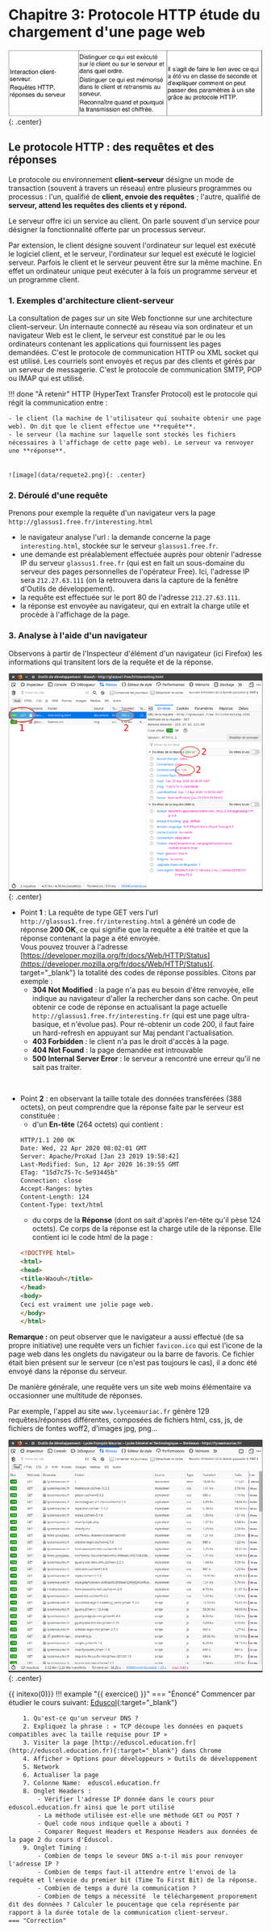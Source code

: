 # Chapitre 3: Protocole HTTP  étude du chargement d'une page web

![image](data/BO.png){: .center}

## Le protocole HTTP : des requêtes et des réponses

Le protocole ou environnement **client–serveur** désigne un mode de transaction (souvent à travers un réseau) entre plusieurs programmes ou processus : l'un, qualifié de **client, envoie des requêtes** ; l'autre, qualifié de **serveur, attend les requêtes des clients et y répond.**

Le serveur offre ici un service au client. On parle souvent d'un service pour désigner la fonctionnalité offerte par un processus serveur.

Par extension, le client désigne souvent l'ordinateur sur lequel est exécuté le logiciel client, et le serveur, l'ordinateur sur lequel est exécuté le logiciel serveur. Parfois le client et le serveur peuvent être sur la même machine. En effet un ordinateur unique peut exécuter à la fois un programme serveur et un programme client.

### 1. Exemples d'architecture client-serveur

La consultation de pages sur un site Web fonctionne sur une architecture client–serveur. Un internaute connecté au réseau via son ordinateur et un navigateur Web est le client, le serveur est constitué par le ou les ordinateurs contenant les applications qui fournissent les pages demandées. C'est le protocole de communication HTTP ou XML socket qui est utilisé. Les courriels sont envoyés et reçus par des clients et gérés par un serveur de messagerie. C'est le protocole de communication SMTP, POP ou IMAP qui est utilisé.


!!! done "À retenir"
    HTTP (HyperText Transfer Protocol) est le protocole qui régit la communication entre :

    - le client (la machine de l'utilisateur qui souhaite obtenir une page web). On dit que le client effectue une **requête**.  
    - le serveur (la machine sur laquelle sont stockés les fichiers nécessaires à l'affichage de cette page web). Le serveur va renvoyer une **réponse**.
 

    ![image](data/requete2.png){: .center}


### 2. Déroulé d'une requête
Prenons pour exemple la requête d'un navigateur vers la page ```http://glassus1.free.fr/interesting.html``` 

- le navigateur analyse l'url : la demande concerne la page ```interesting.html```, stockée sur le serveur ```glassus1.free.fr```.
- une demande est préalablement effectuée auprès pour obtenir l'adresse IP du serveur ```glassus1.free.fr``` (qui est en fait un sous-domaine du serveur des pages personnelles de l'opérateur Free). Ici, l'adresse IP sera ```212.27.63.111``` (on la retrouvera dans la capture de la fenêtre d'Outils de développement).
- la requête est effectuée sur le port 80 de l'adresse ```212.27.63.111```.
- la réponse est envoyée au navigateur, qui en extrait la charge utile et procède à l'affichage de la page.


### 3. Analyse à l'aide d'un navigateur

Observons à partir de l'Inspecteur d'élément d'un navigateur (ici Firefox) les informations qui transitent lors de la requête et de la réponse.

![](data/insp1.png){: .center}

- Point **1** : La requête de type GET vers l'url ```http://glassus1.free.fr/interesting.html``` a généré un code de réponse **200 OK**, ce qui signifie que la requête a été traitée et que la réponse contenant la page a été envoyée.  
Vous pouvez trouver à l'adresse [https://developer.mozilla.org/fr/docs/Web/HTTP/Status](https://developer.mozilla.org/fr/docs/Web/HTTP/Status){. target="_blank"} la totalité des codes de réponse possibles. 
Citons par exemple : 
    - **304 Not Modified** : la page n'a pas eu besoin d'être renvoyée, elle indique au navigateur d'aller la rechercher dans son cache. On peut obtenir ce code de réponse en actualisant la page actuelle ```http://glassus1.free.fr/interesting.fr``` (qui est une page ultra-basique, et n'évolue pas). Pour ré-obtenir un code 200, il faut faire un hard-refresh en appuyant sur Maj pendant l'actualisation.
    - **403 Forbidden** : le client n'a pas le droit d'accès à la page.
    - **404 Not Found** : la page demandée est introuvable
    - **500 Internal Server Error** : le serveur a rencontré une erreur qu'il ne sait pas traiter.

<br>

- Point **2** : en observant la taille totale des données transférées (388 octets), on peut comprendre que la réponse faite par le serveur est constituée :
    - d'un **En-tête** (264 octets) qui contient :
    ```
    HTTP/1.1 200 OK
    Date: Wed, 22 Apr 2020 08:02:01 GMT
    Server: Apache/ProXad [Jan 23 2019 19:58:42]
    Last-Modified: Sun, 12 Apr 2020 16:39:55 GMT
    ETag: "15d7c75-7c-5e93445b"
    Connection: close
    Accept-Ranges: bytes
    Content-Length: 124
    Content-Type: text/html
    ``` 
    - du corps de la **Réponse** (dont on sait d'après l'en-tête qu'il pèse 124 octets). Ce corps de la réponse est la charge utile de la réponse. Elle contient ici le code html de la page :
    ```html
    <!DOCTYPE html>
    <html>
    <head>
    <title>Waouh</title>
    </head>
    <body>
    Ceci est vraiment une jolie page web.
    </body>
    </html>
    ```

**Remarque :** on peut observer que le navigateur a aussi effectué (de sa propre initiative) une requête vers un fichier ```favicon.ico``` qui est l'icone de la page web dans les onglets du navigateur ou la barre de favoris. Ce fichier était bien présent sur le serveur (ce n'est pas toujours le cas), il a donc été envoyé dans la réponse du serveur. 

De manière générale, une requête vers un site web moins élémentaire va occasionner une multitude de réponses.

Par exemple, l'appel au site ```www.lyceemauriac.fr``` génère 129 requêtes/réponses différentes, composées de fichiers html, css, js, de fichiers de fontes woff2, d'images jpg, png...


![](data/insp3.png){: .center}



{{ initexo(0)}}
!!! example "{{ exercice() }}"
    === "Énoncé"
        Commencer par étudier le cours suivant: [Eduscol](https://www.atrium-sud.fr/documents/289762108/414457480/RA_Lycee_G_NSI_ihm_interaction_client_serveur_1170771.pdf/ed1392be-cce9-4f0c-bff0-7ba9ea0854a6?version=1.0){:target="_blank"}
    
        1. Qu'est-ce qu'un serveur DNS ?
        2. Expliquez la phrase : « TCP découpe les données en paquets compatibles avec la taille requise pour IP »
        3. Visiter la page [http://eduscol.education.fr](http://eduscol.education.fr){:target="_blank"} dans Chrome
        4. Afficher > Options pour développeurs > Outils de développement
        5. Network
        6. Actualiser la page
        7. Colonne Name:  eduscol.education.fr
        8. Onglet Headers :
            - Vérifier l'adresse IP donnée dans le cours pour eduscol.education.fr ainsi que le port utilisé
            - La méthode utilisée est-elle une méthode GET ou POST ?
            - Quel code nous indique quelle a abouti ? 
            - Comparer Request Headers et Response Headers aux données de la page 2 du cours d'Éduscol.
        9. Onglet Timing :
            - Combien de temps le seveur DNS a-t-il mis pour renvoyer l'adresse IP ?
            - Combien de temps faut-il attendre entre l'envoi de la requête et l'envoie du premier bit (Time To First Bit) de la réponse.
            - Combien de temps a duré la communication ?
            - Combien de temps a nécessité  le téléchargement proporement dit des données ? Calculer le poucentage que cela représente par rapport à la durée totale de la communication client-serveur.
    === "Correction"
